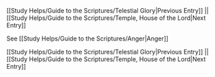 [[Study Helps/Guide to the Scriptures/Telestial Glory|Previous Entry]]  ||  [[Study Helps/Guide to the Scriptures/Temple, House of the Lord|Next Entry]]

 See [[Study Helps/Guide to the Scriptures/Anger|Anger]]

[[Study Helps/Guide to the Scriptures/Telestial Glory|Previous Entry]]  ||  [[Study Helps/Guide to the Scriptures/Temple, House of the Lord|Next Entry]]